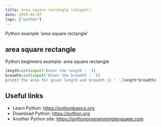 ```yaml
---
title: area square rectangle (snippet)
date: 2019-02-07
tags: ["python"]
---
```

Python example 'area square rectangle'


## area square rectangle

Python beginners example: area square rectangle

```python
length=int(input('Enter the length : '))
breadth=int(input('Enter the breadth : '))
print('The area for given length and breadth is : ',length*breadth)


```

## Useful links

- Learn Python: https://pythonbasics.org
- Download Python: https://python.org
- Another Python site: https://pythonprogramminglanguage.com
